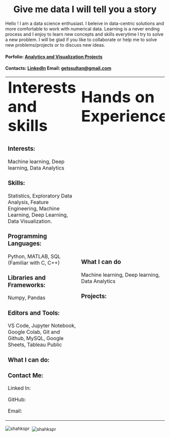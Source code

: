 <h1 align="center"> Give me data I will tell you a story</h1>

Hello ! I am a data science enthusiast. I beleive in data-centric solutions and more comfortable to work with numerical data. Learning is a never ending process and I enjoy to learn new concepts and skills everytime I try to solve a new problem. I will be glad if you like to collaborate or help me to solve new problems/projects or to discuss new ideas.
#### Porfolio: [Analytics and Visualization Projects](getssultan@gmail.com)
#### Contacts: [LinkedIn](https://www.linkedin.com/profile/) **Email:** getssultan@gmail.com

<table border="0">
 <tr>
    <td><b style="font-size:50px"> Interests and skills </b></td>
    <td><b style="font-size:50px"> Hands on Experience </b></td>
 </tr>
 <tr>
    <td>     
     <h3 align="left"> Interests: </h3> Machine learning, Deep learning, Data Analytics
<h3 align="left"> Skills:</h3>
Statistics, Exploratory Data Analysis, Feature Engineering, Machine Learning, Deep Learning, Data Visualization.
<h3 align="left">Programming Languages:</h3> 
Python, MATLAB, SQL (Familiar with C, C++)

<h3 align="left">Libraries and Frameworks:</h3>
Numpy, Pandas

<h3 align="left"> Editors and Tools:</h3> 
VS Code, Jupyter Notebook, Google Colab, Git and Github, MySQL, Google Sheets, Tableau Public

<h3 align="left"> What I can do:</h3>

<h3 align="left"> Contact Me:</h3>
<p align="left"> Linked In:
<p align="left"> GitHub:
<p align="left"> Email: 
   </td>
    <td> 
     
<h3 align="left"> What I can do </h3> Machine learning, Deep learning, Data Analytics

<h3 align="left"> Projects: </h3> 

   </td>
 </tr>
</table>



<p><img align="left" src="https://github-readme-stats.vercel.app/api/top-langs?username=shakhspr&show_icons=true&locale=en&layout=compact" alt="shahkspr" /></p>

<p>&nbsp;<img align="center" src="https://github-readme-stats.vercel.app/api?username=shakhspr&show_icons=true&locale=en" alt="shahkspr" /></p>



